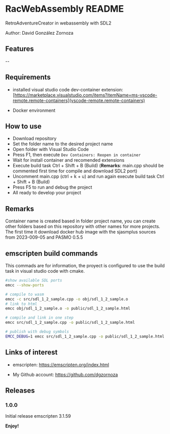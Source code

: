 # RacWebAssembly README

RetroAdventureCreator  in webassembly with SDL2

Author: David González Zornoza

## Features

--

## Requirements

- installed visual studio code dev-container extension:
  [https://marketplace.visualstudio.com/items?itemName=ms-vscode-remote.remote-containers](vscode-remote.remote-containers)

- Docker environment

## How to use

- Download repository
- Set the folder name to the desired project name
- Open folder with Visual Studio Code
- Press F1, then execute `Dev Containers: Reopen in container`
- Wait for install container and recomended extensions
- Execute build task Ctrl + Shift + B (Build) (**Remarks**: main.cpp should be commented first time for compile and download SDL2 port)
- Uncomment main.cpp (ctrl + k + u) and run again execute build task Ctrl + Shift + B (Build)
- Press F5 to run and debug the project
- All ready to develop your project

## Remarks

Container name is created based in folder project name, you can create other folders based on this repository with other names for more projects.
The first time it download docker hub image with the sjasmplus sources from 2023-009-05 and PASMO 0.5.5

## emscripten build commands

This commads are for information, the proyect is configured to use the build task in visual studio code with cmake.

```bash
#show available SDL ports
emcc --show-ports
```

```bash
# compile to wasm
emcc -c src/sdl_1_2_sample.cpp -o obj/sdl_1_2_sample.o
# link to html
emcc obj/sdl_1_2_sample.o -o public/sdl_1_2_sample.html

# compile and link in one step
emcc src/sdl_1_2_sample.cpp -o public/sdl_1_2_sample.html

# publish with debug symbols
EMCC_DEBUG=1 emcc src/sdl_1_2_sample.cpp -o public/sdl_1_2_sample.html
```

## Links of interest

- emscripten: <https://emscripten.org/index.html>

- My Github account: <https://github.com/dgzornoza>

## Releases

### 1.0.0

Initial release emscripten 3.1.59

**Enjoy!**
